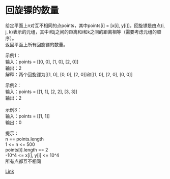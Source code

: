 <h1>回旋镖的数量</h1>

给定平面上n对互不相同的点points，其中points[i] = [x[i], y[i]]。回旋镖是由点(i, j, k)表示的元组，其中i和j之间的距离和i和k之间的距离相等（需要考虑元组的顺序）。</br>
返回平面上所有回旋镖的数量。</br>

示例1：</br>
输入：points = [[0, 0], [1, 0], [2, 0]]</br>
输出：2</br>
解释：两个回旋镖为[[1, 0], [0, 0], [2, 0]]和[[1, 0], [2, 0], [0, 0]]</br>

示例2：</br>
输入：points = [[1, 1], [2, 2], [3, 3]]</br>
输出：2</br>
</br>
示例3：</br>
输入：points = [[1, 1]]</br>
输出：0</br>

提示：</br>
n == points.length</br>
1 <= n <= 500</br>
points[i].length == 2</br>
-10^4 <= x[i], y[i] <= 10^4</br>
所有点都互不相同</br>

[Link](https://leetcode-cn.com/problems/number-of-boomerangs/)